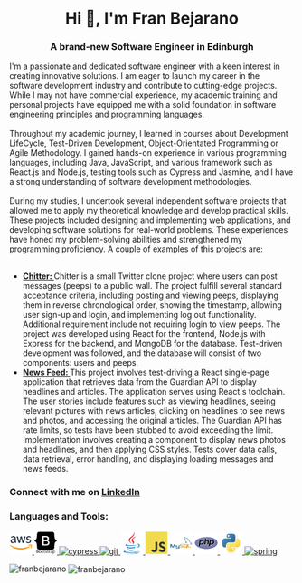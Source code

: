 <h1 align="center">Hi 👋, I'm Fran Bejarano</h1>
<h3 align="center">A brand-new Software Engineer in Edinburgh</h3>

<p align="left"> I'm a passionate and dedicated software engineer with a keen interest in creating innovative solutions. I am eager to launch my career in the software development industry and contribute to cutting-edge projects. While I may not have commercial experience, my academic training and personal projects have equipped me with a solid foundation in software engineering principles and programming languages.
<br>
  <br>
Throughout my academic journey, I learned in courses about Development LifeCycle, Test-Driven Development, Object-Orientated Programming or Agile Methodology. I gained hands-on experience in various programming languages, including Java, JavaScript, and various framework such as React.js and Node.js, testing tools such as Cypress and Jasmine, and I have a strong understanding of software development methodologies. 
<br>
  <br>
During my studies, I undertook several independent software projects that allowed me to apply my theoretical knowledge and develop practical skills. These projects included designing and implementing web applications, and developing software solutions for real-world problems. These experiences have honed my problem-solving abilities and strengthened my programming proficiency. A couple of examples of this projects are:
<br>
  <br>
<ul>
  <li><a href="https://github.com/FranBejarano/chitter" target="_blank"><strong>Chitter: </strong></a>Chitter is a small Twitter clone project where users can post messages (peeps) to a public wall. The project fulfill several standard acceptance criteria, including posting and viewing peeps, displaying them in reverse chronological order, showing the timestamp, allowing user sign-up and login, and implementing log out functionality. Additional requirement include not requiring login to view peeps. The project was developed using React for the frontend, Node.js with Express for the backend, and MongoDB for the database. Test-driven development was followed, and the database will consist of two components: users and peeps.</li>
  <li><a href="https://github.com/FranBejarano/news-feed" target="_blank"><strong>News Feed: </strong></a> This project involves test-driving a React single-page application that retrieves data from the Guardian API to display headlines and articles. The application serves using React's toolchain. The user stories include features such as viewing headlines, seeing relevant pictures with news articles, clicking on headlines to see news and photos, and accessing the original articles. The Guardian API has rate limits, so tests have been stubbed to avoid exceeding the limit. Implementation involves creating a component to display news photos and headlines, and then applying CSS styles. Tests cover data calls, data retrieval, error handling, and displaying loading messages and news feeds.</li>
</ul>
</p>

<h3 align="left">Connect with me on <a href="https://www.linkedin.com/in/francisco-jose-bejarano-escano-76240716/" target="_blank"> LinkedIn </a></h3>
<p align="left">
</p>

<h3 align="left">Languages and Tools:</h3>
<p align="left"> <a href="https://aws.amazon.com" target="_blank" rel="noreferrer"> <img src="https://raw.githubusercontent.com/devicons/devicon/master/icons/amazonwebservices/amazonwebservices-original-wordmark.svg" alt="aws" width="40" height="40"/> </a> <a href="https://getbootstrap.com" target="_blank" rel="noreferrer"> <img src="https://raw.githubusercontent.com/devicons/devicon/master/icons/bootstrap/bootstrap-plain-wordmark.svg" alt="bootstrap" width="40" height="40"/> </a> <a href="https://www.cypress.io" target="_blank" rel="noreferrer"> <img src="https://raw.githubusercontent.com/simple-icons/simple-icons/6e46ec1fc23b60c8fd0d2f2ff46db82e16dbd75f/icons/cypress.svg" alt="cypress" width="40" height="40"/> </a> <a href="https://git-scm.com/" target="_blank" rel="noreferrer"> <img src="https://www.vectorlogo.zone/logos/git-scm/git-scm-icon.svg" alt="git" width="40" height="40"/> </a> <a href="https://www.java.com" target="_blank" rel="noreferrer"> <img src="https://raw.githubusercontent.com/devicons/devicon/master/icons/java/java-original.svg" alt="java" width="40" height="40"/> </a> <a href="https://developer.mozilla.org/en-US/docs/Web/JavaScript" target="_blank" rel="noreferrer"> <img src="https://raw.githubusercontent.com/devicons/devicon/master/icons/javascript/javascript-original.svg" alt="javascript" width="40" height="40"/> </a> <a href="https://www.mysql.com/" target="_blank" rel="noreferrer"> <img src="https://raw.githubusercontent.com/devicons/devicon/master/icons/mysql/mysql-original-wordmark.svg" alt="mysql" width="40" height="40"/> </a> <a href="https://www.php.net" target="_blank" rel="noreferrer"> <img src="https://raw.githubusercontent.com/devicons/devicon/master/icons/php/php-original.svg" alt="php" width="40" height="40"/> </a> <a href="https://www.python.org" target="_blank" rel="noreferrer"> <img src="https://raw.githubusercontent.com/devicons/devicon/master/icons/python/python-original.svg" alt="python" width="40" height="40"/> </a> <a href="https://spring.io/" target="_blank" rel="noreferrer"> <img src="https://www.vectorlogo.zone/logos/springio/springio-icon.svg" alt="spring" width="40" height="40"/> </a> </p>

<p><img align="left" src="https://github-readme-stats.vercel.app/api/top-langs?username=franbejarano&show_icons=true&locale=en&layout=compact" alt="franbejarano" /></p>

<p>&nbsp;<img align="center" src="https://github-readme-stats.vercel.app/api?username=franbejarano&show_icons=true&locale=en" alt="franbejarano" /></p>
